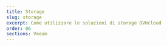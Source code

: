 ```yaml
---
title: Storage
slug: storage
excerpt: Come utilizzare le soluzioni di storage OVHcloud
order: 06
sections: Veeam
---
```

